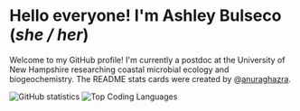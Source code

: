 # Hello everyone! I'm Ashley Bulseco (_she / her_) 
Welcome to my GitHub profile! I'm currently a postdoc at the University of New Hampshire researching coastal microbial ecology and biogeochemistry. The README stats cards were created by \@[anuraghazra](https://github.com/anuraghazra/github-readme-stats#readme).

![GitHub statistics](https://github-readme-stats.vercel.app/api?username=abulseco&theme=vision-friendly-dark&rank_icon=github&hide=contribs&show_icons=true) ![Top Coding Languages](https://github-readme-stats.vercel.app/api/top-langs/?username=abulseco&langs_count=6&theme=vision-friendly-dark&layout=compact)
<!--
**abulseco/abulseco** is a ✨ _special_ ✨ repository because its `README.md` (this file) appears on your GitHub profile.

Here are some ideas to get you started:

- 🔭 I’m currently working on ...
- 🌱 I’m currently learning ...
- 👯 I’m looking to collaborate on ...
- 🤔 I’m looking for help with ...
- 💬 Ask me about ...
- 📫 How to reach me: ...
- 😄 Pronouns: ...
- ⚡ Fun fact: ...
-->
